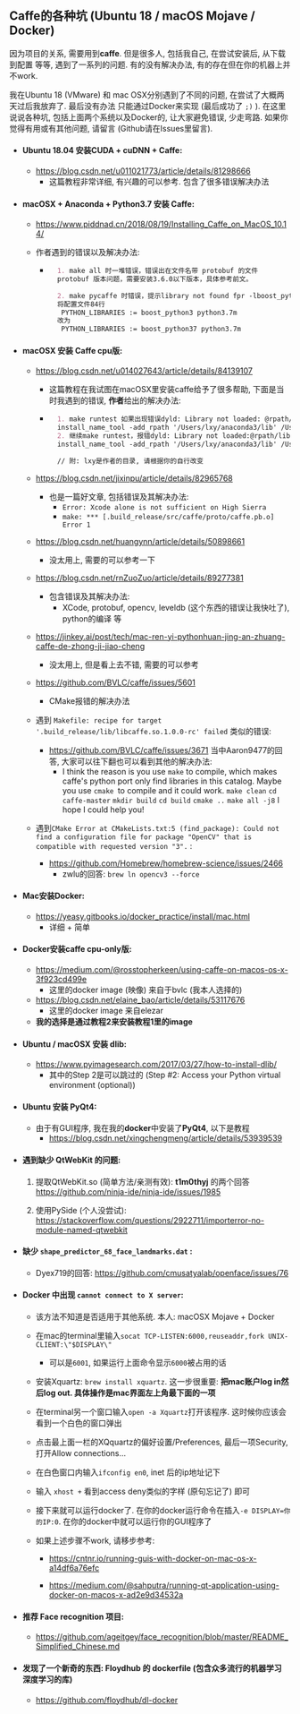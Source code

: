 ## Caffe的各种坑 (Ubuntu 18 / macOS Mojave / Docker)

因为项目的关系, 需要用到**caffe**. 但是很多人, 包括我自己, 在尝试安装后, 从下载到配置 等等, 遇到了一系列的问题. 有的没有解决办法, 有的存在但在你的机器上并不work. 

我在Ubuntu 18 (VMware) 和 mac OSX分别遇到了不同的问题, 在尝试了大概两天过后我放弃了. 最后没有办法 只能通过Docker来实现 (最后成功了 `;)` ). 在这里说说各种坑, 包括上面两个系统以及Docker的, 让大家避免错误, 少走弯路. 如果你觉得有用或有其他问题, 请留言 (Github请在Issues里留言).

- #### Ubuntu 18.04 安装CUDA + cuDNN + Caffe:

	- https://blog.csdn.net/u011021773/article/details/81298666
		- 这篇教程非常详细, 有兴趣的可以参考. 包含了很多错误解决办法

- #### macOSX + Anaconda + Python3.7 安装 Caffe:

	- https://www.piddnad.cn/2018/08/19/Installing_Caffe_on_MacOS_10.14/

	- 作者遇到的错误以及解决办法:

		- ```markdown
			1. make all 时一堆错误，错误出在文件名带 protobuf 的文件
			protobuf 版本问题，需要安装3.6.0以下版本，具体参考前文。
			
			2. make pycaffe 时错误，提示library not found fpr -lboost_python
			将配置文件84行
			 PYTHON_LIBRARIES := boost_python3 python3.7m
			改为
			 PYTHON_LIBRARIES := boost_python37 python3.7m
			```

- #### macOSX 安装 Caffe cpu版:

	- https://blog.csdn.net/u014027643/article/details/84139107

		- 这篇教程在我试图在macOSX里安装caffe给予了很多帮助, 下面是当时我遇到的错误, **作者**给出的解决办法:

		- ```markdown
			1. make runtest 如果出现错误dyld: Library not loaded: @rpath/libhdf5_hl.100.dylib,将添加libhdf5_hl.100.dylib所在路径添加到rpath:
			install_name_tool -add_rpath '/Users/lxy/anaconda3/lib' /Users/lxy/caffe/build/tools/caffe
			2. 继续make runtest，报错dyld: Library not loaded:@rpath/libhdf5_hl.100.dylib,再次添加rpath:
			install_name_tool -add_rpath '/Users/lxy/anaconda3/lib' /Users/lxy/caffe/build/test/test_all.testbin 
			
			// 附: lxy是作者的目录, 请根据你的自行改变
			```

	- https://blog.csdn.net/jixinpu/article/details/82965768

		- 也是一篇好文章, 包括错误及其解决办法: 
			- `Error: Xcode alone is not sufficient on High Sierra`
			- `make: *** [.build_release/src/caffe/proto/caffe.pb.o] Error 1`

	- https://blog.csdn.net/huangynn/article/details/50898661

		- 没太用上, 需要的可以参考一下

	- https://blog.csdn.net/rnZuoZuo/article/details/89277381

		- 包含错误及其解决办法:
			- XCode, protobuf, opencv, leveldb (这个东西的错误让我快吐了), python的编译 等

	- https://jinkey.ai/post/tech/mac-ren-yi-pythonhuan-jing-an-zhuang-caffe-de-zhong-ji-jiao-cheng

		- 没太用上, 但是看上去不错, 需要的可以参考

	- https://github.com/BVLC/caffe/issues/5601

		- CMake报错的解决办法

	- 遇到 `Makefile: recipe for target '.build_release/lib/libcaffe.so.1.0.0-rc' failed` 类似的错误:

		- https://github.com/BVLC/caffe/issues/3671  当中Aaron9477的回答, 大家可以往下翻也可以看到其他的解决办法:
			- I think the reason is you use `make` to compile, which makes caffe's python port only find libraries in this catalog. Maybe you use `cmake `to compile and it could work.
				`make clean`
				`cd caffe-master`
				`mkdir build`
				`cd build`
				`cmake ..`
				`make all -j8`
				I hope I could help you!

	- 遇到`CMake Error at CMakeLists.txt:5 (find_package):
		Could not find a configuration file for package "OpenCV" that is compatible
		with requested version "3".` :

		- https://github.com/Homebrew/homebrew-science/issues/2466
			- zwlu的回答: `brew ln opencv3 --force`

- #### Mac安装Docker:

	- https://yeasy.gitbooks.io/docker_practice/install/mac.html
		- 详细 + 简单

- #### Docker安装caffe cpu-only版:

	- https://medium.com/@rosstopherkeen/using-caffe-on-macos-os-x-3f923cd499e
		- 这里的docker image (映像) 来自于bvlc (我本人选择的)
	- https://blog.csdn.net/elaine_bao/article/details/53117676
		- 这里的docker image 来自elezar 
	- **我的选择是通过教程2来安装教程1里的image**

- #### Ubuntu / macOSX 安装 dlib:

	- https://www.pyimagesearch.com/2017/03/27/how-to-install-dlib/
		- 其中的Step 2是可以跳过的 (Step #2: Access your Python virtual environment (optional))

- #### Ubuntu 安装 PyQt4:

	- 由于有GUI程序, 我在我的**docker**中安装了**PyQt4**, 以下是教程
		- https://blog.csdn.net/xingchengmeng/article/details/53939539

- #### 遇到缺少 QtWebKit 的问题:

	1. 提取QtWebKit.so (简单方法/亲测有效): **t1m0thyj** 的两个回答 https://github.com/ninja-ide/ninja-ide/issues/1985

	2. 使用PySide (个人没尝试): https://stackoverflow.com/questions/2922711/importerror-no-module-named-qtwebkit

- #### 缺少 `shape_predictor_68_face_landmarks.dat` :

	- Dyex719的回答: https://github.com/cmusatyalab/openface/issues/76

- #### Docker 中出现 `cannot connect to X server`:

	- 该方法不知道是否适用于其他系统. 本人: macOSX Mojave + Docker

	- 在mac的terminal里输入`socat TCP-LISTEN:6000,reuseaddr,fork UNIX-CLIENT:\"$DISPLAY\"`

		- 可以是`6001`, 如果运行上面命令显示`6000`被占用的话

	- 安装Xquartz: `brew install xquartz`. 这一步很重要: **把mac账户log in然后log out. 具体操作是mac界面左上角最下面的一项**

	- 在terminal另一个窗口输入`open -a Xquartz`打开该程序. 这时候你应该会看到一个白色的窗口弹出

	- 点击最上面一栏的XQquartz的偏好设置/Preferences, 最后一项Security, 打开Allow connections...

	- 在白色窗口内输入`ifconfig en0`, inet 后的ip地址记下

	- 输入 `xhost +` 看到access deny类似的字样 (原句忘记了) 即可

	- 接下来就可以运行docker了. 在你的docker运行命令在插入`-e DISPLAY=你的IP:0`. 在你的docker中就可以运行你的GUI程序了

	- 如果上述步骤不work, 请移步参考: 

		- https://cntnr.io/running-guis-with-docker-on-mac-os-x-a14df6a76efc

		- https://medium.com/@sahputra/running-qt-application-using-docker-on-macos-x-ad2e9d34532a

			

- #### 推荐 Face recognition 项目:

	- https://github.com/ageitgey/face_recognition/blob/master/README_Simplified_Chinese.md

- #### 发现了一个新奇的东西: Floydhub 的 dockerfile (包含众多流行的机器学习 深度学习的库)

	- https://github.com/floydhub/dl-docker
